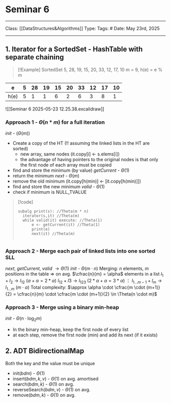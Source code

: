 # Seminar 6
___
Class: [[DataStructures&Algorithms]]
Type: 
Tags: # 
Date: May 23rd, 2025
___

## 1. Iterator for a SortedSet - HashTable with separate chaining 
>[!Example] 
>SortedSet 5, 28, 19, 15, 20, 33, 12, 17, 10 
>m = 9, h(e) = e % m 

| e    | 5   | 28  | 19  | 15  | 20  | 33  | 12  | 17  | 10  |
| ---- | --- | --- | --- | --- | --- | --- | --- | --- | --- |
| h(e) | 5   | 1   | 1   | 6   | 2   | 6   | 3   | 8   | 1   |
![[Seminar 6 2025-05-23 12.25.38.excalidraw]]

### Approach 1 - $\Theta(n * m)$ for a full iteration
*init* - $(\Theta(m))$
- Create a copy of the HT (!! assuming the linked lists in the HT are sorted)
	- new array, same nodes (it.copy\[i] $\leftarrow$ s.elems\[i])
	- the advantage of having pointers to the original nodes is that only the first node of each array must be copied
- find and store the minimum (by value)
*getCurrent* - $\Theta(1)$
- return the minimum
*next* - $\Theta(m)$
- remove the old minimum (it.copy\[h(min)] $\leftarrow$ \[it.copy\[h(min)]])
- find and store the new minimum 
*valid* - $\Theta(1)$
- check if minimum is $\text{NULL\_TVALUE}$

>[!code]
>```pseudocode
>subalg print(s): //Theta(m * n)
>	iterator(s,it) //Theta(m)
>	while valid(it) execute: //Theta(1)
>		e <- getCurrent(it) //Theta(1)
>		print(e)
>		next(it) //Theta(m)
>	
>```

### Approach 2 -  Merge each pair of linked lists into one sorted SLL
*next*, *getCurrent*, *valid* $\rightarrow \Theta(1)$
*init* - $\Theta(m \cdot n)$
Merging: 
$n$ elements, $m$ positions in the table $\Rightarrow$ on avg. $\cfrac{n}{m} = \alpha$ elements in a list
$l_1+l_2\rightarrow l_{12}$ ($\alpha + \alpha = 2* \alpha$)
$l_{12}+l{3}\rightarrow l_{123}$ ($2*\alpha + \alpha = 3* \alpha$)
$\vdots$
$l_{1\dots m-1}+l_m \rightarrow l_{1\dots m}$  ($m\cdot \alpha$)
Total complexity: $\approx \alpha \cdot \cfrac{m \cdot (m+1)}{2} = \cfrac{n}{m} \cdot \cfrac{m \cdot (m+1)}{2} \in \Theta(n \cdot m)$
### Approach 3 - Merge using a binary min-heap
*init* - $\Theta(n\cdot\log_2m)$
- In the binary min-heap, keep the first node of every list
- at each step, remove the first node (min) and add its next (if it exists)

## 2. ADT BidirectionalMap 
Both the key and the value must be unique
- $\text{init}(bdm)$ - $\Theta(1)$
- $\text{insert}(bdm,k,v)$ - $\Theta(1)$ on avg. amortised
- $\text{search}(bdm, k)$ - $\Theta(1)$ on avg.
- $\text{reverseSearch}(bdm,v)$ - $\Theta(1)$ on avg.
- $\text{remove}(bdm, k)$ - $\Theta(1)$ on avg.

